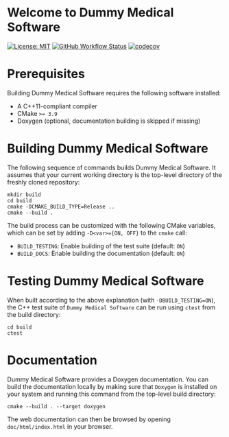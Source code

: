 # Welcome to Dummy Medical Software

[![License: MIT](https://img.shields.io/badge/License-MIT-yellow.svg)](https://opensource.org/licenses/MIT)
[![GitHub Workflow Status](https://img.shields.io/github/actions/workflow/status/samcunliffe/dummy-medical-software/ci.yml?branch=main)](https://github.com/samcunliffe/dummy-medical-software/actions/workflows/ci.yml)
[![codecov](https://codecov.io/gh/samcunliffe/dummy-medical-software/branch/main/graph/badge.svg)](https://codecov.io/gh/samcunliffe/dummy-medical-software)


# Prerequisites

Building Dummy Medical Software requires the following software installed:

* A C++11-compliant compiler
* CMake `>= 3.9`
* Doxygen (optional, documentation building is skipped if missing)

# Building Dummy Medical Software

The following sequence of commands builds Dummy Medical Software.
It assumes that your current working directory is the top-level directory
of the freshly cloned repository:

```
mkdir build
cd build
cmake -DCMAKE_BUILD_TYPE=Release ..
cmake --build .
```

The build process can be customized with the following CMake variables,
which can be set by adding `-D<var>={ON, OFF}` to the `cmake` call:

* `BUILD_TESTING`: Enable building of the test suite (default: `ON`)
* `BUILD_DOCS`: Enable building the documentation (default: `ON`)



# Testing Dummy Medical Software

When built according to the above explanation (with `-DBUILD_TESTING=ON`),
the C++ test suite of `Dummy Medical Software` can be run using
`ctest` from the build directory:

```
cd build
ctest
```


# Documentation

Dummy Medical Software provides a Doxygen documentation. You can build
the documentation locally by making sure that `Doxygen` is installed on your system
and running this command from the top-level build directory:

```
cmake --build . --target doxygen
```

The web documentation can then be browsed by opening `doc/html/index.html` in your browser.
